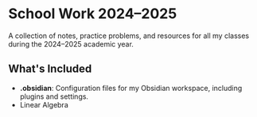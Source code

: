 # School Work 2024–2025

A collection of notes, practice problems, and resources for all my classes during the 2024–2025 academic year.

## What's Included

- **.obsidian**: Configuration files for my Obsidian workspace, including plugins and settings.
- Linear Algebra